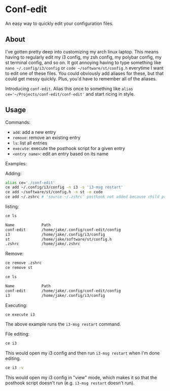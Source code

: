 # Conf-edit

An easy way to quickly edit your configuration files.

## About

I've gotten pretty deep into customizing my arch linux laptop.  This means having to regularly edit my i3 config, my zsh config, my polybar config, my st terminal config, and so on.  It got annoying having to type something like `nano ~/.config/i3/config` or `code ~/software/st/config.h` everytime I want to edit one of these files.  You could obviously add aliases for these, but that could get messy quickly.  Plus, you'd have to remember all of the aliases.

Introducing `conf-edit`.  Alias this once to something like `alias ce='~/Projects/conf-edit/conf-edit'` and start ricing in style.

## Usage

Commands:

- `add`: add a new entry
- `remove`: remove an existing entry
- `ls`: list all entries
- `execute`: execute the posthook script for a given entry
- `<entry name>`: edit an entry based on its name

Examples:

Adding: 
```bash
alias ce='./conf-edit'
ce add ~/.config/i3/config -n i3 -s 'i3-msg restart'
ce add ~/software/st/config.h -n st -e code
ce add ~/.zshrc # 'source ~/.zshrc' posthook not added because child processes can't modify parent shell 
```

listing:

```bash
ce ls

Name            Path
conf-edit       /home/jake/.config/conf-edit/config
i3              /home/jake/.config/i3/config
st              /home/jake/software/st/config.h
.zshrc          /home/jake/.zshrc
```

Remove:

```bash
ce remove .zshrc
ce remove st

ce ls

Name            Path
conf-edit       /home/jake/.config/conf-edit/config
i3              /home/jake/.config/i3/config
```

Executing:

```bash
ce execute i3
```

The above example runs the `i3-msg restart` command.

File editing:

```bash
ce i3
```

This would open my i3 config and then run `i3-msg restart` when I'm done editing.

```bash
ce i3 -v
```

This would open my i3 config in "view" mode, which makes it so that the posthook script doesn't run (e.g. `i3-msg restart` doesn't run).